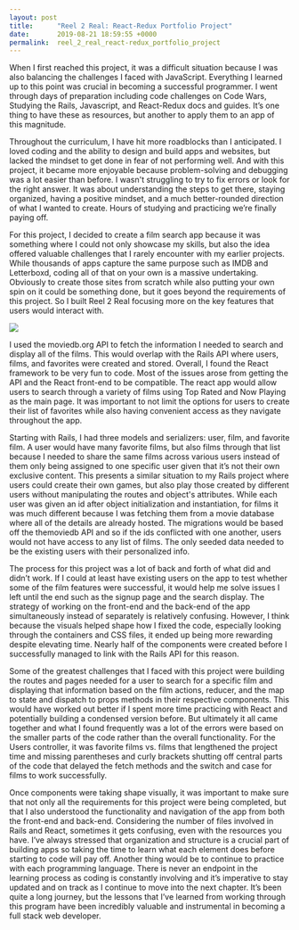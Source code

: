 ```yaml
---
layout: post
title:      "Reel 2 Real: React-Redux Portfolio Project"
date:       2019-08-21 18:59:55 +0000
permalink:  reel_2_real_react-redux_portfolio_project
---
```


When I first reached this project, it was a difficult situation because I was also balancing the challenges I faced with JavaScript. Everything I learned up to this point was crucial in becoming a successful programmer. I went through days of preparation including code challenges on Code Wars, Studying the Rails, Javascript, and React-Redux docs and guides. It’s one thing to have these as resources, but another to apply them to an app of this magnitude. 

Throughout the curriculum, I have hit more roadblocks than I anticipated. I loved coding and the ability to design and build apps and websites, but lacked the mindset to get done in fear of not performing well. And with this project, it became more enjoyable because problem-solving and debugging was a lot easier than before. I wasn't struggling to try to fix errors or look for the right answer. It was about understanding the steps to get there, staying organized, having a positive mindset, and a much better-rounded direction of what I wanted to create. Hours of studying and practicing we’re finally paying off.

For this project, I decided to create a film search app because it was something where I could not only showcase my skills, but also the idea offered valuable challenges that I rarely encounter with my earlier projects. While thousands of apps capture the same purpose such as IMDB and Letterboxd, coding all of that on your own is a massive undertaking. Obviously to create those sites from scratch while also putting your own spin on it could be something done, but it goes beyond the requirements of this project. So I built Reel 2 Real focusing more on the key features that users would interact with. 

![](https://i.imgur.com/zOoOKLn.jpg)

I used the moviedb.org API to fetch the information I needed to search and display all of the films. This would overlap with the Rails API where users, films, and favorites were created and stored. Overall, I found the React framework to be very fun to code. Most of the issues arose from getting the API and the React front-end to be compatible. The react app would allow users to search through a variety of films using Top Rated and Now Playing as the main page. It was important to not limit the options for users to create their list of favorites while also having convenient access as they navigate throughout the app. 

Starting with Rails, I had three models and serializers: user, film, and favorite film. A user would have many favorite films, but also films through that list because I needed to share the same films across various users instead of them only being assigned to one specific user given that it’s not their own exclusive content. This presents a similar situation to my Rails project where users could create their own games, but also play those created by different users without manipulating the routes and object's attributes. While each user was given an id after object initialization and instantiation, for films it was much different because I was fetching them from a movie database where all of the details are already hosted. The migrations would be based off the themoviedb API and so if the ids conflicted with one another, users would not have access to any list of films. The only seeded data needed to be the existing users with their personalized info. 

The process for this project was a lot of back and forth of what did and didn’t work. If I could at least have existing users on the app to test whether some of the film features were successful, it would help me solve issues I left until the end such as the signup page and the search display. The strategy of working on the front-end and the back-end of the app simultaneously instead of separately is relatively confusing. However, I think because the visuals helped shape how I fixed the code, especially looking through the containers and CSS files, it ended up being more rewarding despite elevating time. Nearly half of the components were created before I successfully managed to link with the Rails API for this reason.

Some of the greatest challenges that I faced with this project were building the routes and pages needed for a user to search for a specific film and displaying that information based on the film actions, reducer, and the map to state and dispatch to props methods in their respective components. This would have worked out better if I spent more time practicing with React and potentially building a condensed version before. But ultimately it all came together and what I found frequently was a lot of the errors were based on the smaller parts of the code rather than the overall functionality. For the Users controller, it was favorite films vs. films that lengthened the project time and missing parentheses and curly brackets shutting off central parts of the code that delayed the fetch methods and the switch and case for films to work successfully. 

Once components were taking shape visually, it was important to make sure that not only all the requirements for this project were being completed, but that I also understood the functionality and navigation of the app from both the front-end and back-end. Considering the number of files involved in Rails and React, sometimes it gets confusing, even with the resources you have. I’ve always stressed that organization and structure is a crucial part of building apps so taking the time to learn what each element does before starting to code will pay off. Another thing would be to continue to practice with each programming language. There is never an endpoint in the learning process as coding is constantly involving and it’s imperative to stay updated and on track as I continue to move into the next chapter. It’s been quite a long journey, but the lessons that I’ve learned from working through this program have been incredibly valuable and instrumental in becoming a full stack web developer.

